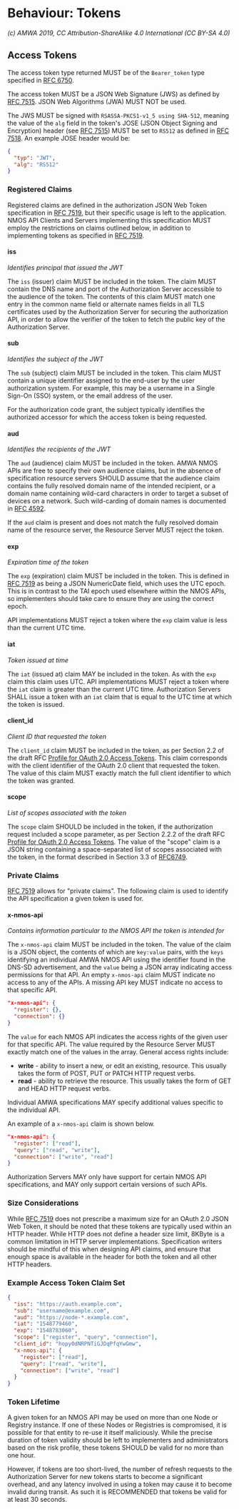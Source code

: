 # Behaviour: Tokens

_(c) AMWA 2019, CC Attribution-ShareAlike 4.0 International (CC BY-SA 4.0)_

## Access Tokens

The access token type returned MUST be of the `Bearer_token` type specified in [RFC 6750][RFC-6750].

The access token MUST be a JSON Web Signature (JWS) as defined by [RFC 7515][RFC-7515]. JSON Web Algorithms (JWA) MUST
NOT be used.

The JWS MUST be signed with `RSASSA-PKCS1-v1_5 using SHA-512`, meaning the value of the `alg` field in the token's JOSE
(JSON Object Signing and Encryption) header (see [RFC 7515][RFC-7515]) MUST be set to `RS512` as defined in
[RFC 7518][RFC-7518]. An example JOSE header would be:

```json
{
  "typ": "JWT",
  "alg": "RS512"
}
```

### Registered Claims

Registered claims are defined in the authorization JSON Web Token specification in [RFC 7519][RFC-7519], but their
specific usage is left to the application. NMOS API Clients and Servers implementing this specification MUST employ the
restrictions on claims outlined below, in addition to implementing tokens as specified in [RFC 7519][RFC-7519].

#### iss
_Identifies principal that issued the JWT_

The `iss` (issuer) claim MUST be included in the token. The claim MUST contain the DNS name and port of the
Authorization Server accessible to the audience of the token. The contents of this claim MUST match one entry in the
common name field or alternate names fields in all TLS certificates used by the Authorization Server for securing the
authorization API, in order to allow the verifier of the token to fetch the public key of the Authorization Server.

#### sub
_Identifies the subject of the JWT_

The `sub` (subject) claim MUST be included in the token. This claim MUST contain a unique identifier assigned to the
end-user by the user authorization system. For example, this may be a username in a Single Sign-On (SSO) system, or the
email address of the user.

For the authorization code grant, the subject typically identifies the authorized accessor for which the access token is
being requested.

#### aud
_Identifies the recipients of the JWT_

The `aud` (audience) claim MUST be included in the token. AMWA NMOS APIs are free to specify their own audience
claims, but in the absence of specification resource servers SHOULD assume that the audience claim contains the fully
resolved domain name of the intended recipient, or a domain name containing wild-card characters in order to target a
subset of devices on a network. Such wild-carding of domain names is documented in [RFC 4592][RFC-4592].

If the `aud` claim is present and does not match the fully resolved domain name of the resource server, the Resource
Server MUST reject the token.

#### exp
_Expiration time of the token_

The `exp` (expiration) claim MUST be included in the token. This is defined in [RFC 7519][RFC-7519] as being a JSON
NumericDate field, which uses the UTC epoch. This is in contrast to the TAI epoch used elsewhere within the NMOS APIs,
so implementers should take care to ensure they are using the correct epoch.

API implementations MUST reject a token where the `exp` claim value is less than the current UTC time.

#### iat
_Token issued at time_

The `iat` (issued at) claim MAY be included in the token. As with the `exp` claim this claim uses UTC. API
implementations MUST reject a token where the `iat` claim is greater than the current UTC time. Authorization Servers
SHALL issue a token with an `iat` claim that is equal to the UTC time at which the token is issued.

#### client_id
_Client ID that requested the token_

The `client_id` claim MUST be included in the token, as per Section 2.2 of the draft RFC [Profile for OAuth 2.0 Access
Tokens]. This claim corresponds with the client identifier of the OAuth 2.0 client that requested the token. The value
of this claim MUST exactly match the full client identifier to which the token was granted.

#### scope
_List of scopes associated with the token_

The `scope` claim SHOULD be included in the token, if the authorization request included a scope parameter, as per
Section 2.2.2 of the draft RFC [Profile for OAuth 2.0 Access Tokens]. The value of the "scope" claim is a JSON string
containing a space-separated list of scopes associated with the token, in the format described in Section 3.3 of
[RFC6749][RFC-6749].

### Private Claims

[RFC 7519][RFC-7519] allows for "private claims". The following claim is used to identify the API specification a given
token is used for.

#### x-nmos-api
_Contains information particular to the NMOS API the token is intended for_

The `x-nmos-api` claim MUST be included in the token. The value of the claim is a JSON object, the contents of which
are `key:value` pairs, with the `keys` identifying an individual AMWA NMOS API using the identifier found in the DNS-SD
advertisement, and the `value` being a JSON array indicating access permissions for that API. An empty `x-nmos-api`
claim MUST indicate no access to any of the APIs. A missing API key MUST indicate no access to that specific API.

```json
"x-nmos-api": {
  "register": {},
  "connection": {}
}
```

The `value` for each NMOS API indicates the access rights of the given user for that specific API. The value required
by the Resource Server MUST exactly match one of the values in the array. General access rights include:
*   **write** - ability to insert a new, or edit an existing, resource. This usually takes the form of POST, PUT or
    PATCH HTTP request verbs.
*   **read** - ability to retrieve the resource. This usually takes the form of GET and HEAD HTTP request verbs.

Individual AMWA specifications MAY specify additional values specific to the individual API.

An example of a `x-nmos-api` claim is shown below.

```json
"x-nmos-api": {
  "register": ["read"],
  "query": ["read", "write"],
  "connection": ["write", "read"]
}
```

Authorization Servers MAY only have support for certain NMOS API specifications, and MAY only support certain versions
of such APIs.

### Size Considerations

While [RFC 7519][RFC-7519] does not prescribe a maximum size for an OAuth 2.0 JSON Web Token, it should be noted that
these tokens are typically used within an HTTP header. While HTTP does not define a header size limit, 8KByte is a
common limitation in HTTP server implementations. Specification writers should be mindful of this when designing API
claims, and ensure that enough space is available in the header for both the token and all other HTTP headers.

### Example Access Token Claim Set

```json
{
  "iss": "https://auth.example.com",
  "sub": "username@example.com",
  "aud": "https://node-*.example.com",
  "iat": "1548779460",
  "exp": "1548783060",
  "scope": ["register", "query", "connection"],
  "client_id": "hopy0dNRPNTiGJDqPfqYwGmw",
  "x-nmos-api": {
    "register": ["read"],
    "query": ["read", "write"],
    "connection": ["write", "read"]
  }
}
```

### Token Lifetime

A given token for an NMOS API may be used on more than one Node or Registry instance. If one of these Nodes or
Registries is compromised, it is possible for that entity to re-use it itself maliciously. While
the precise duration of token validity should be left to implementers and administrators based on the risk profile,
these tokens SHOULD be valid for no more than one hour.

However, if tokens are too short-lived, the number of refresh requests to the Authorization Server for new tokens
starts to become a significant overhead, and any latency involved in using a token may cause it to become invalid
during transit. As such it is RECOMMENDED that tokens be valid for at least 30 seconds.


[RFC-4592]: https://tools.ietf.org/html/rfc4592 "The Role of Wildcards in the Domain Name System"

[RFC-6749]: https://tools.ietf.org/html/rfc6749 "The OAuth 2.0 Authorization Framework"

[RFC-6750]: https://tools.ietf.org/html/rfc6750 "The OAuth 2.0 Authorization Framework: Bearer Token Usage"

[RFC-7515]: https://tools.ietf.org/html/rfc7515 "JSON Web Signature (JWS)"

[RFC-7518]: https://tools.ietf.org/html/rfc7518 "JSON Web Algorithms (JWA)"

[RFC-7519]: https://tools.ietf.org/html/rfc7519 "JSON Web Token (JWT)"

[Profile for OAuth 2.0 Access Tokens]: https://datatracker.ietf.org/doc/draft-ietf-oauth-access-token-jwt/ "JSON Web Token Profile for OAuth 2.0 Access Tokens"
